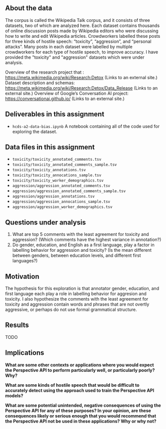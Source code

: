 ## About the data
The corpus is called the Wikipedia Talk corpus, and it consists of three datasets, two of which are analyzed here. Each dataset contains thousands of online discussion posts made by Wikipedia editors who were discussing how to write and edit Wikipedia articles. Crowdworkers labelled these posts for three kinds of hostile speech: “toxicity”, “aggression”, and “personal attacks”. Many posts in each dataset were labelled by multiple crowdworkers for each type of hostile speech, to improve accuracy. I have provided the "toxicity" and "aggression" datasets which were under analysis.

Overview of the research project that : https://meta.wikimedia.org/wiki/Research:Detox (Links to an external site.) 
Dataset description and schemas: https://meta.wikimedia.org/wiki/Research:Detox/Data_Release (Links to an external site.) 
Overview of Google’s Conversation AI project: https://conversationai.github.io/ (Links to an external site.) 

## Deliverables in this assignment

- `hcds-a2-data-bias.ipynb` A notebook containing all of the code used for exploring the dataset.

## Data files in this assignment

- `toxicity/toxicity_annotated_comments.tsv`
- `toxicity/toxicity_annotated_comments_sample.tsv`
- `toxicity/toxicity_annotations.tsv`
- `toxicity/toxicity_annocations_sample.tsv`
- `toxicity/toxicity_worker_demographics.tsv`
- `aggression/aggression_annotated_comments.tsv`
- `aggression/aggression_annotated_comments_sample.tsv`
- `aggression/aggression_annotations.tsv`
- `aggression/aggression_annocations_sample.tsv`
- `aggression/aggression_worker_demographics.tsv`

## Questions under analysis

1. What are top 5 comments with the least agreement for toxicity and aggression?
   (Which comments have the highest variance in annotation?)
2. Do gender, education, and English as a first language, play a factor in labelling behavior for aggression and toxicity?
   (Is the mean different between genders, between education levels, and different first languages?)

## Motivation

The hypothesis for this exploration is that annotator gender, education, and first language each play a role in labelling behavior for aggresion and toxicity. I also hypothesize the comments with the least agreement for toxicity and aggression contain words and phrases that are not overtly aggressive, or perhaps do not use formal grammatical structure.

## Results

TODO

## Implications

__What are some other contexts or applications where you would expect the Perspective API to perform particularly well, or particularly poorly? Why?__

__What are some kinds of hostile speech that would be difficult to accurately detect using the approach used to train the Perspective API models?__

__What are some potential unintended, negative consequences of using the Perspective API for any of these purposes? In your opinion, are these consequences likely or serious enough that you would recommend that the Perspective API not be used in these applications? Why or why not?__
